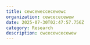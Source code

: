 ```yaml
---
title: cewceweccecewewc
organization: cewcececewew
date: 2025-07-30T02:47:57.756Z
category: Research
description: c﻿wcecewcecewew
---
```

